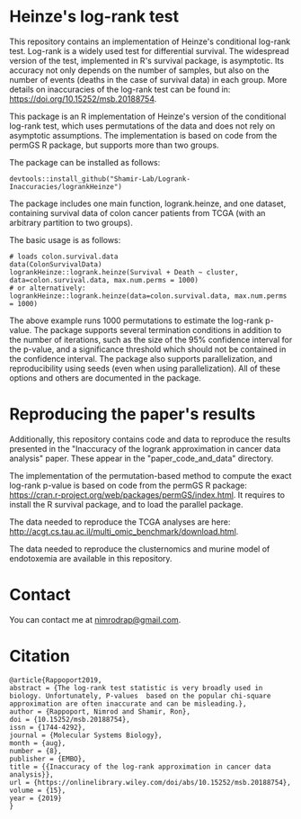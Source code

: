 # Heinze's log-rank test
This repository contains an implementation of Heinze's conditional log-rank test.
Log-rank is a widely used test for differential survival. The widespread version of the test, implemented in R's survival package, is asymptotic. Its accuracy not only depends on the number of samples, but also on the number of events (deaths in the case of survival data) in each group. More details on inaccuracies of the log-rank test can be found in: https://doi.org/10.15252/msb.20188754.

This package is an R implementation of Heinze's version of the conditional log-rank test, which uses permutations of the data and does not rely on asymptotic assumptions. The implementation is based on code from the permGS R package, but supports more than two groups.

The package can be installed as follows:
```{r}
devtools::install_github("Shamir-Lab/Logrank-Inaccuracies/logrankHeinze")
```

The package includes one main function, logrank.heinze, and one dataset, containing survival data of colon cancer patients from TCGA (with an arbitrary partition to two groups). 

The basic usage is as follows:
```{r}
# loads colon.survival.data
data(ColonSurvivalData)
logrankHeinze::logrank.heinze(Survival + Death ~ cluster, data=colon.survival.data, max.num.perms = 1000)
# or alternatively:
logrankHeinze::logrank.heinze(data=colon.survival.data, max.num.perms = 1000)
```
The above example runs 1000 permutations to estimate the log-rank p-value. The package supports several termination conditions in addition to the number of iterations, such as the size of the 95% confidence interval for the p-value, and a significance threshold which should not be contained in the confidence interval. The package also supports parallelization, and reproducibility using seeds (even when using parallelization). All of these options and others are documented in the package.

# Reproducing the paper's results
Additionally, this repository contains code and data to reproduce the results presented in the "Inaccuracy of the logrank approximation in cancer data analysis" paper. These appear in the "paper_code_and_data" directory.

The implementation of the permutation-based method to compute the exact log-rank p-value is based on code from the permGS R package:
https://cran.r-project.org/web/packages/permGS/index.html.
It requires to install the R survival package, and to load the parallel package.

The data needed to reproduce the TCGA analyses are here: http://acgt.cs.tau.ac.il/multi_omic_benchmark/download.html.

The data needed to reproduce the clusternomics and murine model of endotoxemia are available in this repository.

# Contact
You can contact me at nimrodrap@gmail.com.

# Citation

    @article{Rappoport2019,
    abstract = {The log-rank test statistic is very broadly used in biology. Unfortunately, P-values  based on the popular chi-square approximation are often inaccurate and can be misleading.},
    author = {Rappoport, Nimrod and Shamir, Ron},
    doi = {10.15252/msb.20188754},
    issn = {1744-4292},
    journal = {Molecular Systems Biology},
    month = {aug},
    number = {8},
    publisher = {EMBO},
    title = {{Inaccuracy of the log‐rank approximation in cancer data analysis}},
    url = {https://onlinelibrary.wiley.com/doi/abs/10.15252/msb.20188754},
    volume = {15},
    year = {2019}
    }


